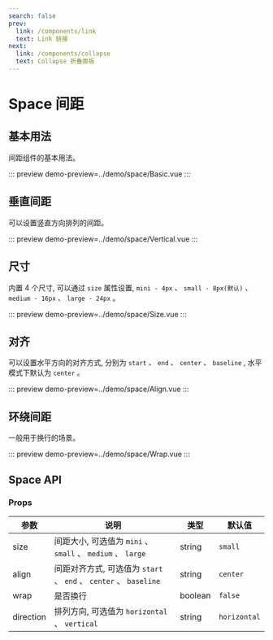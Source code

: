 ```yaml
---
search: false
prev:
  link: /components/link
  text: Link 链接
next:
  link: /components/collapse
  text: Collapse 折叠面板
---
```


# Space 间距

## 基本用法

间距组件的基本用法。

::: preview
demo-preview=../demo/space/Basic.vue
:::

## 垂直间距

可以设置竖直方向排列的间距。

::: preview
demo-preview=../demo/space/Vertical.vue
:::

## 尺寸

内置 4 个尺寸, 可以通过 `size` 属性设置, `mini - 4px` 、 `small - 8px(默认)` 、 `medium - 16px` 、 `large - 24px` 。

::: preview
demo-preview=../demo/space/Size.vue
:::

## 对齐

可以设置水平方向的对齐方式, 分别为 `start` 、 `end` 、 `center` 、 `baseline` , 水平模式下默认为 `center` 。

::: preview
demo-preview=../demo/space/Align.vue
:::

## 环绕间距

一般用于换行的场景。

::: preview
demo-preview=../demo/space/Wrap.vue
:::

## Space API

### Props

| 参数      | 说明                                                              | 类型    | 默认值       |
| --------- | ----------------------------------------------------------------- | ------- | ------------ |
| size      | 间距大小, 可选值为 `mini` 、 `small` 、 `medium` 、 `large`       | string  | `small`      |
| align     | 间距对齐方式, 可选值为 `start` 、 `end` 、 `center` 、 `baseline` | string  | `center`     |
| wrap      | 是否换行                                                          | boolean | `false`      |
| direction | 排列方向, 可选值为 `horizontal` 、 `vertical`                     | string  | `horizontal` |
